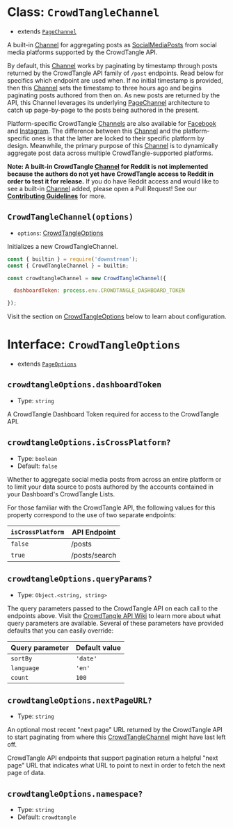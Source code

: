 # Class: `CrowdTangleChannel`

- extends [`PageChannel`](../../../channels/page.md)

A built-in [Channel](../../../channels/channel.md) for aggregating posts as [SocialMediaPosts](../../post.md) from social media platforms supported by the CrowdTangle API.

By default, this [Channel](../../../channels/channel.md) works by paginating by timestamp through posts returned by the CrowdTangle API family of `/post` endpoints. Read below for specifics which endpoint are used when. If no initial timestamp is provided, then this [Channel](../../../channels/channel.md) sets the timestamp to three hours ago and begins paginating posts authored from then on. As new posts are returned by the API, this Channel leverages its underlying [PageChannel](../../../channels/page.md) architecture to catch up page-by-page to the posts being authored in the present.

Platform-specific CrowdTangle [Channels](../../../channels/channel.md) are also available for [Facebook](./facebook.md) and [Instagram](./instagram.md). The difference between this [Channel](../../../channels/channel.md) and the platform-specific ones is that the latter are locked to their specific platform by design. Meanwhile, the primary purpose of this [Channel](../../../channels/channel.md) is to dynamically aggregate post data across multiple CrowdTangle-supported platforms.

**Note: A built-in CrowdTangle [Channel](../../../channels/channel.md) for Reddit is not implemented because the authors do not yet have CrowdTangle access to Reddit in order to test it for release.** If you do have Reddit access and would like to see a built-in [Channel](../../../channels/channel.md) added, please open a Pull Request! See our **[Contributing Guidelines](../../../../CONTRIBUTING.md)** for more.

## `CrowdTangleChannel(options)`

- `options`: [CrowdTangleOptions](#interface-crowdtangleoptions)

Initializes a new CrowdTangleChannel.

```javascript
const { builtin } = require('downstream');
const { CrowdTangleChannel } = builtin;

const crowdtangleChannel = new CrowdTangleChannel({

  dashboardToken: process.env.CROWDTANGLE_DASHBOARD_TOKEN

});
```

Visit the section on [CrowdTangleOptions](#interface-crowdtangleoptions) below to learn about configuration.

# Interface: `CrowdTangleOptions`
- extends [`PageOptions`](../../../channels/page.md#interface-pageoptions)

## `crowdtangleOptions.dashboardToken`
- Type: `string`

A CrowdTangle Dashboard Token required for access to the CrowdTangle API.

## `crowdtangleOptions.isCrossPlatform?`
- Type: `boolean`
- Default: `false`

Whether to aggregate social media posts from across an entire platform or to limit your data source to posts authored by the accounts contained in your Dashboard's CrowdTangle Lists.

For those familiar with the CrowdTangle API, the following values for this property correspond to the use of two separate endpoints:

| `isCrossPlatform` | API Endpoint  |
| ----------------- | ------------- |
| `false`           | /posts        |
| `true`            | /posts/search |

## `crowdtangleOptions.queryParams?`

- Type: `Object.<string, string>`

The query parameters passed to the CrowdTangle API on each call to the endpoints above. Visit the [CrowdTangle API Wiki](https://github.com/CrowdTangle/API/wiki) to learn more about what query parameters are available. Several of these parameters have provided defaults that you can easily override:

| Query parameter | Default value  |
| ----------------- | ------------- |
| `sortBy`           | `'date'`       |
| `language`            | `'en'` |
| `count`            | `100` |

## `crowdtangleOptions.nextPageURL?`

- Type: `string`

An optional most recent "next page" URL returned by the CrowdTangle API to start paginating from where this [CrowdTangleChannel](#class-crowdtanglechannel) might have last left off.

CrowdTangle API endpoints that support pagination return a helpful "next page" URL that indicates what URL to point to next in order to fetch the next page of data.

## `crowdtangleOptions.namespace?`
- Type: `string`
- Default: `crowdtangle`